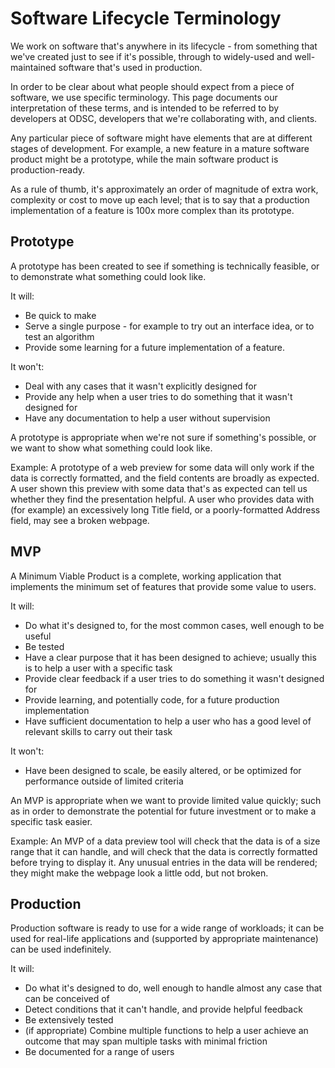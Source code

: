 Software Lifecycle Terminology
==============================

We work on software that's anywhere in its lifecycle - from something that we've created just to see if it's possible, through to widely-used and well-maintained software that's used in production. 

In order to be clear about what people should expect from a piece of software, we use specific terminology. This page documents our interpretation of these terms, and is intended to be referred to by developers at ODSC, developers that we're collaborating with, and clients. 

Any particular piece of software might have elements that are at different stages of development. For example, a new feature in a mature software product might be a prototype, while the main software product is production-ready. 

As a rule of thumb, it's approximately an order of magnitude of extra work, complexity or cost to move up each level; that is to say that a production implementation of a feature is 100x more complex than its prototype. 

## Prototype

A prototype has been created to see if something is technically feasible, or to demonstrate what something could look like. 

It will:
* Be quick to make
* Serve a single purpose - for example to try out an interface idea, or to test an algorithm
* Provide some learning for a future implementation of a feature. 


It won't:
* Deal with any cases that it wasn't explicitly designed for
* Provide any help when a user tries to do something that it wasn't designed for
* Have any documentation to help a user without supervision


A prototype is appropriate when we're not sure if something's possible, or we want to show what something could look like. 

Example: A prototype of a web preview for some data will only work if the data is correctly formatted, and the field contents are broadly as expected. A user shown this preview with some data that's as expected can tell us whether they find the presentation helpful. A user who provides data with (for example) an excessively long Title field, or a poorly-formatted Address field, may see a broken webpage. 

## MVP

A Minimum Viable Product is a complete, working application that implements the minimum set of features that provide some value to users. 

It will:
* Do what it's designed to, for the most common cases, well enough to be useful
* Be tested
* Have a clear purpose that it has been designed to achieve; usually this is to help a user with a specific task
* Provide clear feedback if a user tries to do something it wasn't designed for
* Provide learning, and potentially code, for a future production implementation 
* Have sufficient documentation to help a user who has a good level of relevant skills to carry out their task

It won't:
* Have been designed to scale, be easily altered, or be optimized for performance outside of limited criteria

An MVP is appropriate when we want to provide limited value quickly; such as in order to demonstrate the potential for future investment or to make a specific task easier. 

Example: An MVP of a data preview tool will check that the data is of a size range that it can handle, and will check that the data is correctly formatted before trying to display it. Any unusual entries in the data will be rendered; they might make the webpage look a little odd, but not broken. 

## Production

Production software is ready to use for a wide range of workloads; it can be used for real-life applications and (supported by appropriate maintenance) can be used indefinitely. 

It will:
* Do what it's designed to do, well enough to handle almost any case that can be conceived of
* Detect conditions that it can't handle, and provide helpful feedback
* Be extensively tested
* (if appropriate) Combine multiple functions to help a user achieve an outcome that may span multiple tasks with minimal friction
* Be documented for a range of users

